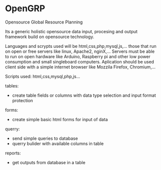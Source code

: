 # OpenGRP
Opensource Global Resource Planning

Its a generic holistic opensource data input, procesing and output framework build on opensource technology.

Languages and scrypts used will be html,css,php,mysql,js,... those that run on open or free servers like linux, Apache2, nginX,...
Servers must be able to run on open hardware like Arduino, Raspberry pi and other low power consumption and small singleboard computers.
Aplication should be used client side with a simple internet browser like Mozzila Firefox, Chromium,... 

Scripts used:
html,css,mysql,php,js...


tables:
- create table fields or columns with data type selection and input format protection 

forms:
- create simple basic html forms for input of data

querry:
- send simple queries to database
- querry bulider with available columns in table  

reports:
- get outputs from database in a table
